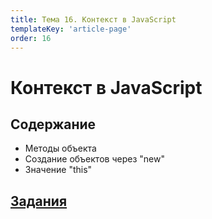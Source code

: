 ```yaml
---
title: Тема 16. Контекст в JavaScript
templateKey: 'article-page'
order: 16
---
```

# Контекст в JavaScript

## Содержание

-   <gatsby-link to="/externals/topic16_js-context/js-context#методы-объекта">Методы объекта</gatsby-link>
-   <gatsby-link to="/externals/topic16_js-context/js-context#создание-объектов-через-new">Создание объектов через "new"</gatsby-link>
-   <gatsby-link to="/externals/topic16_js-context/js-context#значение-this">Значение "this"</gatsby-link>

## [Задания](https://github.com/WebPurple/external-courses/tree/master/src/ex14_js-context/README.md)
